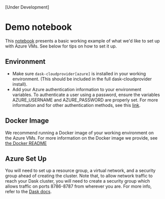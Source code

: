 [Under Development]

# Demo notebook
This [notebook](../../examples/tool_demo_azure.ipynb) presents a basic working example of what we'd like to set up with Azure VMs. See below for tips on how to set it up.
## Environment 
- Make sure `dask-cloudprovider[azure]` is installed in your working environment. (This should be included in the full dask-cloudprovider install).
- Add your Azure authentication information to your environment variables. To authenticate a 
user using a password, ensure the variables AZURE_USERNAME and AZURE_PASSWORD are properly set. For more information and for other authentication methods, see this [link](https://github.com/Azure/azure-sdk-for-python/blob/main/sdk/identity/azure-identity/TROUBLESHOOTING.md#troubleshoot-environmentcredential-authentication-issues).

## Docker Image
We recommend running a Docker image of your working environment on the Azure VMs. For more information on the Docker 
image we provide, see [the Docker README](./docker/README.md)

## Azure Set Up
You will need to set up a resource group, a virtual network, and a security 
group ahead of creating the cluster. Note that, to allow network traffic to reach your Dask cluster, you will need to create a security group which allows traffic on ports 8786-8787 from wherever you are. For more info, refer to the [Dask docs](https://cloudprovider.dask.org/en/latest/azure.html).
